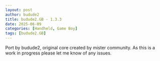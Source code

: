 ```yaml
---
layout: post
author: budude2
title: budude2.GB - 1.3.3
date: 2025-06-09
categories: [Handheld, Game Boy]
tags: [budude2.GB]
---
```

Port by budude2, original core created by mister community. As this is a work in progress please let me know of any issues.
